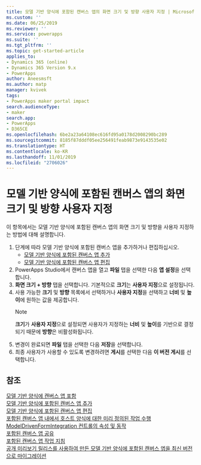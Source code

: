 ```yaml
---
title: 모델 기반 양식에 포함된 캔버스 앱의 화면 크기 및 방향 사용자 지정 | MicrosoftDocs
ms.custom: ''
ms.date: 06/25/2019
ms.reviewer: ''
ms.service: powerapps
ms.suite: ''
ms.tgt_pltfrm: ''
ms.topic: get-started-article
applies_to:
- Dynamics 365 (online)
- Dynamics 365 Version 9.x
- PowerApps
author: Aneesmsft
ms.author: matp
manager: kvivek
tags:
- PowerApps maker portal impact
search.audienceType:
- maker
search.app:
- PowerApps
- D365CE
ms.openlocfilehash: 6be2a23a64108ec616fd95a0178d2008290bc289
ms.sourcegitcommit: 8185f87dddf05ee256491feab9873e9143535e02
ms.translationtype: HT
ms.contentlocale: ko-KR
ms.lasthandoff: 11/01/2019
ms.locfileid: "2706026"
---
```

# <a name="customize-the-screen-size-and-orientation-of-a-canvas-app-embedded-on-a-model-driven-form"></a>모델 기반 양식에 포함된 캔버스 앱의 화면 크기 및 방향 사용자 지정
이 항목에서는 모델 기반 양식에 포함된 캔버스 앱의 화면 크기 및 방향을 사용자 지정하는 방법에 대해 설명합니다.

1.  단계에 따라 모델 기반 양식에 포함된 캔버스 앱을 추가하거나 편집하십시오.
    - [모델 기반 양식에 포함된 캔버스 앱 추가](embedded-canvas-app-add-classic-designer.md)
    - [모델 기반 양식에 포함된 캔버스 앱 편집](embedded-canvas-app-edit-classic-designer.md)
2. PowerApps Studio에서 캔버스 앱을 열고 **파일** 탭을 선택한 다음 **앱 설정**을 선택합니다.
3. **화면 크기 + 방향** 탭을 선택합니다. 기본적으로 **크기**는 **사용자 지정**으로 설정됩니다.
4. 사용 가능한 **크기** 및 **방향** 목록에서 선택하거나 **사용자 지정**을 선택하고 **너비** 및 **높이**에 원하는 값을 제공합니다.
    > [!NOTE]
    > **크기**가 **사용자 지정**으로 설정되면 사용자가 지정하는 **너비** 및 **높이**를 기반으로 결정되기 때문에 **방향**은 비활성화됩니다.
5. 변경이 완료되면 **파일** 탭을 선택한 다음 **저장**을 선택합니다.
6. 최종 사용자가 사용할 수 있도록 변경하려면 **게시**를 선택한 다음 **이 버전 게시**를 선택합니다.

## <a name="see-also"></a>참조
[모델 기반 양식에 캔버스 앱 포함](embed-canvas-app-in-form.md) <br />
[모델 기반 양식에 포함된 캔버스 앱 추가](embedded-canvas-app-add-classic-designer.md) <br />
[모델 기반 양식에 포함된 캔버스 앱 편집](embedded-canvas-app-edit-classic-designer.md) <br />
[포함된 캔버스 앱 내에서 호스트 양식에 대한 미리 정의된 작업 수행](embedded-canvas-app-actions.md) <br />
[ModelDrivenFormIntegration 컨트롤의 속성 및 동작](embedded-canvas-app-properties-actions.md) <br />
[포함된 캔버스 앱 공유](share-embedded-canvas-app.md) <br />
[포함된 캔버스 앱 작업 지침](embedded-canvas-app-guidelines.md) <br />
[공개 미리보기 릴리스를 사용하여 만든 모델 기반 양식에 포함된 캔버스 엡을 최신 버전으로 마이그레이션](embedded-canvas-app-migrate-from-preview.md) <br />

